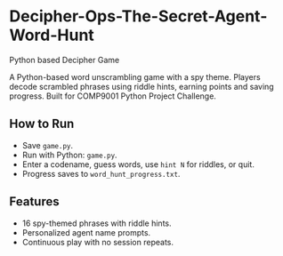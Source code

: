 # Decipher-Ops-The-Secret-Agent-Word-Hunt
Python based Decipher Game

A Python-based word unscrambling game with a spy theme. Players decode scrambled phrases using riddle hints, earning points and saving progress. Built for COMP9001 Python Project Challenge.

## How to Run
- Save `game.py`.
- Run with Python: `game.py`.
- Enter a codename, guess words, use `hint N` for riddles, or quit.
- Progress saves to `word_hunt_progress.txt`.

## Features
- 16 spy-themed phrases with riddle hints.
- Personalized agent name prompts.
- Continuous play with no session repeats.
